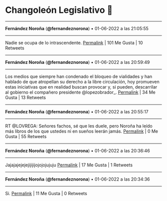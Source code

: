 # Changoleón Legislativo 🙈
*****
**Fernández Noroña** (**@fernandeznorona**) • 01-06-2022 a las 21:05:55
*****
Nadie se ocupa de lo intrascendente.
[Permalink](https://twitter.com/fernandeznorona/status/1532226985799335938) | 101 Me Gusta | 10 Retweets
*****
**Fernández Noroña** (**@fernandeznorona**) • 01-06-2022 a las 20:59:49
*****
Los medios que siempre han condenado el bloqueo de vialidades y han hablado de que atropellan su derecho a la libre circulación, hoy promueven estas iniciativas que en realidad buscan provocar y, si pueden, descarrilar al gobierno el compañero presidente @lopezobrador_.
[Permalink](https://twitter.com/fernandeznorona/status/1532225448800837634) | 34 Me Gusta | 13 Retweets
*****
**Fernández Noroña** (**@fernandeznorona**) • 01-06-2022 a las 20:55:17
*****
RT @LOVREGA: Señores fachos, sé que les duele, pero Noroña ha leído más libros de los que ustedes ni en sueños leerán jamás.
[Permalink](https://twitter.com/fernandeznorona/status/1532224310286376960) | 0 Me Gusta | 55 Retweets
*****
**Fernández Noroña** (**@fernandeznorona**) • 01-06-2022 a las 20:36:46
*****
Jajajajejejejijijijojojojujuju
[Permalink](https://twitter.com/fernandeznorona/status/1532219651056455681) | 17 Me Gusta | 1 Retweets
*****
**Fernández Noroña** (**@fernandeznorona**) • 01-06-2022 a las 20:34:36
*****
Si.
[Permalink](https://twitter.com/fernandeznorona/status/1532219103188066305) | 11 Me Gusta | 0 Retweets